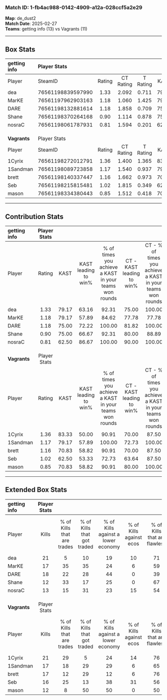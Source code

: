 ### Match ID: 1-fb4ac988-0142-4909-a12a-028ccf5a2e29  
**Map**: de_dust2  
**Match Date**: 2025-02-27  
**Teams**: getting info (13) vs Vagrants (11)  

---  

## Box Stats  

| **getting info** | Player Stats      |        |           |          |       |      |       |         |        |      |     |
| :- | :- | :-: | :-: | :-: | :-: | :-: | :-: | :-: | :-: | :-: | :-: |
| Player           | SteamID           | Rating | CT Rating | T Rating | KAST  | ADR  | Kills | Assists | Deaths | K/D  | HS% |
| dea              | 76561198839597990 |  1.33  |   2.092   |  0.711   | 79.17 | 89.4 |  21   |    2    |   16   | 1.31 | 38  |
| MarKE            | 76561197962903163 |  1.18  |   1.060   |  1.425   | 79.17 | 93.3 |  17   |    6    |   18   | 0.94 | 35  |
| DARE             | 76561198132881614 |  1.18  |   1.858   |  0.709   | 75.00 | 77.8 |  18   |    6    |   16   | 1.13 | 55  |
| Shane            | 76561198370264168 |  0.90  |   1.114   |  0.878   | 75.00 | 51.9 |  12   |    6    |   15   | 0.80 | 75  |
| nosraC           | 76561198061787931 |  0.81  |   1.594   |  0.201   | 62.50 | 61.4 |  13   |    6    |   18   | 0.72 | 53  |
|                  |                   |        |           |          |       |      |       |         |        |      |     |
|                  |                   |        |           |          |       |      |       |         |        |      |     |
|                  |                   |        |           |          |       |      |       |         |        |      |     |
| **Vagrants**     | Player Stats      |        |           |          |       |      |       |         |        |      |     |
| Player           | SteamID           | Rating | CT Rating | T Rating | KAST  | ADR  | Kills | Assists | Deaths | K/D  | HS% |
| 1Cyrix           | 76561198272012791 |  1.36  |   1.400   |  1.365   | 83.33 | 70.0 |  21   |    5    |   14   | 1.50 | 33  |
| 1Sandman         | 76561198089723858 |  1.17  |   1.540   |  0.937   | 79.17 | 72.7 |  17   |    5    |   15   | 1.13 | 47  |
| brett            | 76561198140337447 |  1.16  |   1.662   |  0.973   | 70.83 | 99.0 |  17   |   13    |   18   | 0.94 | 76  |
| Seb              | 76561198215815481 |  1.02  |   1.815   |  0.349   | 62.50 | 71.9 |  16   |    6    |   15   | 1.07 | 31  |
| mason            | 76561198334380443 |  0.85  |   1.512   |  0.418   | 70.83 | 74.1 |  12   |    6    |   19   | 0.63 | 58  |
---  

## Contribution Stats  

| **getting info** | Player Stats |       |                      |                                                        |                           |                                                             |                          |                                                            |
| :- | :-: | :-: | :-: | :-: | :-: | :-: | :-: | :-: |
| Player           |    Rating    | KAST  | KAST leading to win% | % of times you achieve a KAST in your teams won rounds | CT - KAST leading to win% | CT - % of times you achieve a KAST in your teams won rounds | T - KAST leading to win% | T - % of times you achieve a KAST in your teams won rounds |
| dea              |     1.33     | 79.17 |        63.16         |                         92.31                          |           75.00           |                           100.00                            |          42.86           |                           75.00                            |
| MarKE            |     1.18     | 79.17 |        57.89         |                         84.62                          |           77.78           |                            77.78                            |          40.00           |                           100.00                           |
| DARE             |     1.18     | 75.00 |        72.22         |                         100.00                         |           81.82           |                           100.00                            |          57.14           |                           100.00                           |
| Shane            |     0.90     | 75.00 |        66.67         |                         92.31                          |           80.00           |                            88.89                            |          50.00           |                           100.00                           |
| nosraC           |     0.81     | 62.50 |        86.67         |                         100.00                         |           90.00           |                           100.00                            |          80.00           |                           100.00                           |
|                  |              |       |                      |                                                        |                           |                                                             |                          |                                                            |
|                  |              |       |                      |                                                        |                           |                                                             |                          |                                                            |
|                  |              |       |                      |                                                        |                           |                                                             |                          |                                                            |
| **Vagrants**     | Player Stats |       |                      |                                                        |                           |                                                             |                          |                                                            |
| Player           |    Rating    | KAST  | KAST leading to win% | % of times you achieve a KAST in your teams won rounds | CT - KAST leading to win% | CT - % of times you achieve a KAST in your teams won rounds | T - KAST leading to win% | T - % of times you achieve a KAST in your teams won rounds |
| 1Cyrix           |     1.36     | 83.33 |        50.00         |                         90.91                          |           70.00           |                            87.50                            |          30.00           |                           100.00                           |
| 1Sandman         |     1.17     | 79.17 |        57.89         |                         100.00                         |           72.73           |                           100.00                            |          37.50           |                           100.00                           |
| brett            |     1.16     | 70.83 |        58.82         |                         90.91                          |           70.00           |                            87.50                            |          42.86           |                           100.00                           |
| Seb              |     1.02     | 62.50 |        53.33         |                         72.73                          |           63.64           |                            87.50                            |          25.00           |                           33.33                            |
| mason            |     0.85     | 70.83 |        58.82         |                         90.91                          |           80.00           |                           100.00                            |          28.57           |                           66.67                            |
---  

## Extended Box Stats  

| **getting info** | Player Stats |                            |                            |                                    |                         |                              |                                 |        |                             |                                     |                          |                               |                            |
| :- | :-: | :-: | :-: | :-: | :-: | :-: | :-: | :-: | :-: | :-: | :-: | :-: | :-: |
| Player           |    Kills     | % of Kills that are trades | % of Kills that got traded | % of Kills against a lower economy | % of Kills against ecos | % of Kills that are flawless | % of Kills that are close duels | Deaths | % of Deaths that get traded | % of Deaths against a lower economy | % of Deaths against ecos | % of Deaths that are flawless | % of Deaths that are close |
| dea              |      21      |             5              |             10             |                 19                 |           10            |              71              |                0                |   16   |             19              |                 13                  |            0             |              63               |             0              |
| MarKE            |      17      |             35             |             35             |                 24                 |            6            |              59              |                0                |   18   |             17              |                 22                  |            0             |              56               |             11             |
| DARE             |      18      |             22             |             28             |                 44                 |            0            |              39              |                6                |   16   |             31              |                 19                  |            0             |              75               |             6              |
| Shane            |      12      |             33             |             17             |                 25                 |            0            |              67              |               17                |   15   |             27              |                  0                  |            0             |              60               |             0              |
| nosraC           |      13      |             15             |             31             |                 23                 |           15            |              54              |                8                |   18   |             22              |                 11                  |            0             |              83               |             0              |
|                  |              |                            |                            |                                    |                         |                              |                                 |        |                             |                                     |                          |                               |                            |
|                  |              |                            |                            |                                    |                         |                              |                                 |        |                             |                                     |                          |                               |                            |
|                  |              |                            |                            |                                    |                         |                              |                                 |        |                             |                                     |                          |                               |                            |
| **Vagrants**     | Player Stats |                            |                            |                                    |                         |                              |                                 |        |                             |                                     |                          |                               |                            |
| Player           |    Kills     | % of Kills that are trades | % of Kills that got traded | % of Kills against a lower economy | % of Kills against ecos | % of Kills that are flawless | % of Kills that are close duels | Deaths | % of Deaths that get traded | % of Deaths against a lower economy | % of Deaths against ecos | % of Deaths that are flawless | % of Deaths that are close |
| 1Cyrix           |      21      |             29             |             5              |                 24                 |           14            |              76              |                0                |   14   |              7              |                  7                  |            0             |              93               |             0              |
| 1Sandman         |      17      |             18             |             29             |                 29                 |            6            |              65              |                6                |   15   |             20              |                 20                  |            0             |              60               |             0              |
| brett            |      17      |             12             |             29             |                 12                 |            6            |              76              |                0                |   18   |             39              |                 28                  |            11            |              44               |             6              |
| Seb              |      16      |             25             |             13             |                 38                 |           31            |              56              |                6                |   15   |             20              |                 13                  |            0             |              40               |             7              |
| mason            |      12      |             8              |             50             |                 50                 |            0            |              50              |                8                |   19   |             26              |                 11                  |            0             |              58               |             11             |
